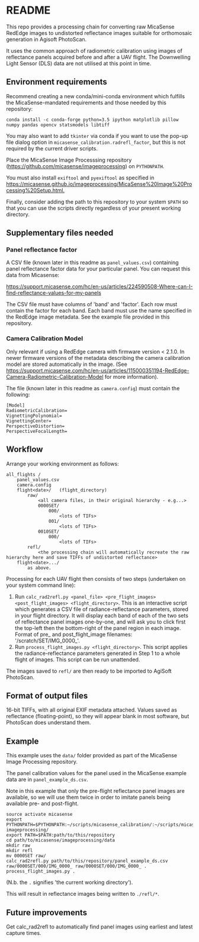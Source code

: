 # README

This repo provides a processing chain for converting raw MicaSense RedEdge images to undistorted reflectance images suitable for orthomosaic generation in Agisoft PhotoScan.

It uses the common approach of radiometric calibration using images of reflectance panels acquired before and after a UAV flight. The Downwelling Light Sensor (DLS) data are not utilised at this point in time.


## Environment requirements

Recommend creating a new conda/mini-conda environment which fulfills the MicaSense-mandated requirements and those needed by this repository:

    conda install -c conda-forge python=3.5 ipython matplotlib pillow numpy pandas opencv statsmodels libtiff

You may also want to add `tkinter` via conda if you want to use the pop-up file dialog option in `micasense_calibration.radrefl_factor`, but this is not required by the current driver scripts.

Place the MicaSense Image Processsing repository (<https://github.com/micasense/imageprocessing>) on `PYTHONPATH`.

You must also install `exiftool` and `pyexiftool` as specified in <https://micasense.github.io/imageprocessing/MicaSense%20Image%20Processing%20Setup.html.>

Finally, consider adding the path to this repository to your system `$PATH` so that you can use the scripts directly regardless of your present working directory.


## Supplementary files needed

### Panel reflectance factor

A CSV file (known later in this readme as `panel_values.csv`) containing panel reflectance factor data for your particular panel. You can request this data from Micasense: 

https://support.micasense.com/hc/en-us/articles/224590508-Where-can-I-find-reflectance-values-for-my-panels

The CSV file must have columns of 'band' and 'factor'. Each row must contain the factor for each band. Each band must use the name specified in the RedEdge image metadata. See the example file provided in this repository.


### Camera Calibration Model

Only relevant if using a RedEdge camera with firmware version < 2.1.0. In newer firmware versions of the metadata describing the camera calibration model are stored automatically in the image. (See https://support.micasense.com/hc/en-us/articles/115000351194-RedEdge-Camera-Radiometric-Calibration-Model for more information).

The file (known later in this readme as `camera.config`) must contain the following:

    [Model]
    RadiometricCalibration=
    VignettingPolynomial=
    VignettingCenter=
    PerspectiveDistortion=
    PerspectiveFocalLength=


## Workflow

Arrange your working environment as follows:

    all_flights /
        panel_values.csv
        camera.config
        flight<date>/   (flight_directory)
            raw/
                <all camera files, in their original hierarchy - e.g...>
                0000SET/
                    000/
                        <lots of TIFs>
                    001/
                        <lots of TIFs>
                0010SET/
                    000/
                        <lots of TIFs>
            refl/
                <the processing chain will automatically recreate the raw hierarchy here and save TIFFs of undistorted reflectance>
        flight<date>.../
            as above.

Processing for each UAV flight then consists of two steps (undertaken on your system command line):

1. Run `calc_rad2refl.py <panel_file> <pre_flight_images> <post_flight_images> <flight_directory>`. This is an interactive script which generates a CSV file of radiance-reflectance parameters, stored in your flight directory. It will display each band of each of the two sets of reflectance panel images one-by-one, and will ask you to click first the top-left then the bottom-right of the panel region in each image. Format of pre_ and post_flight_image filenames: '/scratch/SET/IMG_0000_'.
2. Run `process_flight_images.py <flight_directory>`. This script applies the radiance-reflectance parameters generated in Step 1 to a whole flight of images. This script can be run unattended.

The images saved to `refl/` are then ready to be imported to AgiSoft PhotoScan.


## Format of output files

16-bit TIFFs, with all original EXIF metadata attached. Values saved as reflectance (floating-point), so they will appear blank in most software, but PhotoScan does understand them.


## Example

This example uses the `data/` folder provided as part of the MicaSense Image Processing repository.

The panel calibration values for the panel used in the MicaSense example data are in `panel_example_ds.csv`.

Note in this example that only the pre-flight reflectance panel images are available, so we will use them twice in order to imitate panels being available pre- and post-flight.

    source activate micasense
    export PYTHONPATH=$PYTHONPATH:~/scripts/micasense_calibration/:~/scripts/micasense-imageprocessing/
    export PATH=$PATH:path/to/this/repository
    cd path/to/micasense/imageprocessing/data
    mkdir raw
    mkdir refl
    mv 0000SET raw/
    calc_rad2refl.py path/to/this/repository/panel_example_ds.csv raw/0000SET/000/IMG_0000_ raw/0000SET/000/IMG_0000_ .
    process_flight_images.py .

(N.b. the `.` signifies 'the current working directory').

This will result in reflectance images being written to `./refl/*`.


## Future improvements

Get calc_rad2refl to automatically find panel images using earliest and latest capture times.











